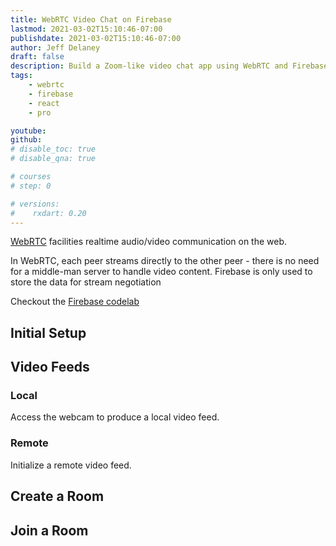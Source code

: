 ```yaml
---
title: WebRTC Video Chat on Firebase
lastmod: 2021-03-02T15:10:46-07:00
publishdate: 2021-03-02T15:10:46-07:00
author: Jeff Delaney
draft: false
description: Build a Zoom-like video chat app using WebRTC and Firebase
tags: 
    - webrtc
    - firebase
    - react
    - pro

youtube: 
github: 
# disable_toc: true
# disable_qna: true

# courses
# step: 0

# versions:
#    rxdart: 0.20
---
```


[WebRTC](https://webrtc.org/) facilities realtime audio/video communication on the web. 

In WebRTC, each peer streams directly to the other peer - there is no need for a middle-man server to handle video content. Firebase is only used to store the data for stream negotiation

Checkout the [Firebase codelab](https://webrtc.org/getting-started/firebase-rtc-codelab)


## Initial Setup

## Video Feeds

### Local

Access the webcam to produce a local video feed. 

### Remote

Initialize a remote video feed. 

## Create a Room

## Join a Room
